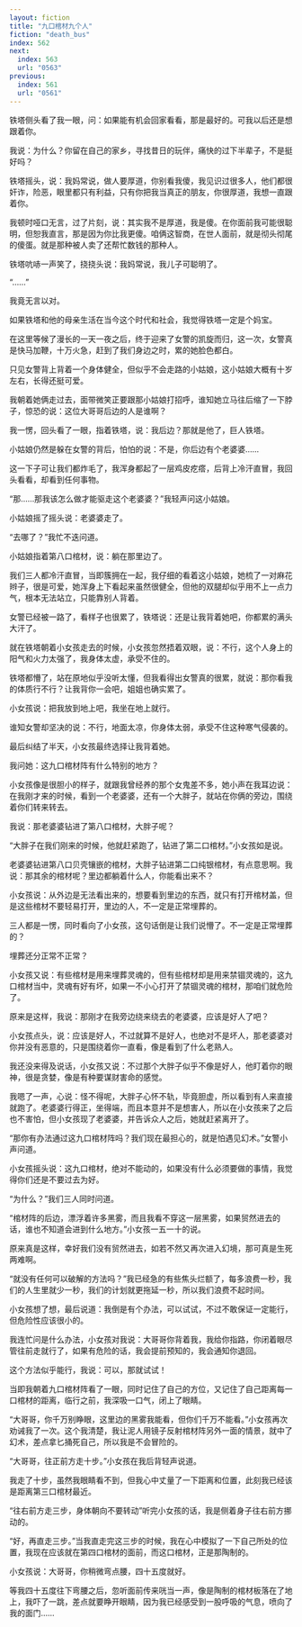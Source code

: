 ```yaml
---
layout: fiction
title: "九口棺材九个人"
fiction: "death_bus"
index: 562
next:
  index: 563
  url: "0563"
previous:
  index: 561
  url: "0561"
---
```

铁塔侧头看了我一眼，问：如果能有机会回家看看，那是最好的。可我以后还是想跟着你。

我说：为什么？你留在自己的家乡，寻找昔日的玩伴，痛快的过下半辈子，不是挺好吗？

铁塔摇头，说：我妈常说，做人要厚道，你别看我傻，我见识过很多人，他们都很奸诈，险恶，眼里都只有利益，只有你把我当真正的朋友，你很厚道，我想一直跟着你。

我顿时哑口无言，过了片刻，说：其实我不是厚道，我是傻。在你面前我可能很聪明，但恕我直言，那是因为你比我更傻。咱俩这智商，在世人面前，就是彻头彻尾的傻蛋。就是那种被人卖了还帮忙数钱的那种人。

铁塔吭哧一声笑了，挠挠头说：我妈常说，我儿子可聪明了。

“……”

我竟无言以对。

如果铁塔和他的母亲生活在当今这个时代和社会，我觉得铁塔一定是个妈宝。

在这里等候了漫长的一天一夜之后，终于迎来了女警的凯旋而归，这一次，女警真是快马加鞭，十万火急，赶到了我们身边之时，累的她脸色都白。

只见女警背上背着一个身体健全，但似乎不会走路的小姑娘，这小姑娘大概有十岁左右，长得还挺可爱。

我朝着她俩走过去，面带微笑正要跟那小姑娘打招呼，谁知她立马往后缩了一下脖子，惊恐的说：这位大哥哥后边的人是谁啊？

我一愣，回头看了一眼，指着铁塔，说：我后边？那就是他了，巨人铁塔。

小姑娘仍然是躲在女警的背后，怕怕的说：不是，你后边有个老婆婆……

这一下子可让我们都炸毛了，我浑身都起了一层鸡皮疙瘩，后背上冷汗直冒，我回头看看，却看到任何事物。

“那……那我该怎么做才能驱走这个老婆婆？”我轻声问这小姑娘。

小姑娘摇了摇头说：老婆婆走了。

“去哪了？”我忙不迭问道。

小姑娘指着第八口棺材，说：躺在那里边了。

我们三人都冷汗直冒，当即簇拥在一起，我仔细的看着这小姑娘，她梳了一对麻花辫子，很是可爱，她浑身上下看起来虽然很健全，但他的双腿却似乎用不上一点力气，根本无法站立，只能靠别人背着。

女警已经被一路了，看样子也很累了，铁塔说：还是让我背着她吧，你都累的满头大汗了。

就在铁塔朝着小女孩走去的时候，小女孩忽然捂着双眼，说：不行，这个人身上的阳气和火力太强了，我身体太虚，承受不住的。

铁塔都懵了，站在原地似乎没听太懂，但我看得出女警真的很累，就说：那你看我的体质行不行？让我背你一会吧，姐姐也确实累了。

小女孩说：把我放到地上吧，我坐在地上就行。

谁知女警却坚决的说：不行，地面太凉，你身体太弱，承受不住这种寒气侵袭的。

最后纠结了半天，小女孩最终选择让我背着她。

我问她：这九口棺材阵有什么特别的地方？

小女孩像是很胆小的样子，就跟我曾经养的那个女鬼差不多，她小声在我耳边说：在我刚才来的时候，看到一个老婆婆，还有一个大胖子，就站在你俩的旁边，围绕着你们转来转去。

我说：那老婆婆钻进了第八口棺材，大胖子呢？

“大胖子在我们刚来的时候，他就赶紧跑了，钻进了第二口棺材。”小女孩如是说。

老婆婆钻进第八口贝壳镶嵌的棺材，大胖子钻进第二口纯银棺材，有点意思啊。我说：那其余的棺材呢？里边都躺着什么人，你能看出来不？

小女孩说：从外边是无法看出来的，想要看到里边的东西，就只有打开棺材盖，但是这些棺材不要轻易打开，里边的人，不一定是正常埋葬的。

三人都是一愣，同时看向了小女孩，这句话倒是让我们说懵了。不一定是正常埋葬的？

埋葬还分正常不正常？

小女孩又说：有些棺材是用来埋葬灵魂的，但有些棺材却是用来禁锢灵魂的，这九口棺材当中，灵魂有好有坏，如果一不小心打开了禁锢灵魂的棺材，那咱们就危险了。

原来是这样，我说：那刚才在我旁边绕来绕去的老婆婆，应该是好人了吧？

小女孩点头，说：应该是好人，不过就算不是好人，也绝对不是坏人，那老婆婆对你并没有恶意的，只是围绕着你一直看，像是看到了什么老熟人。

我还没来得及说话，小女孩又说：不过那个大胖子似乎不像是好人，他盯着你的眼神，很是贪婪，像是有种要谋财害命的感觉。

我嗯了一声，心说：怪不得呢，大胖子心怀不轨，毕竟胆虚，所以看到有人来直接就跑了。老婆婆行得正，坐得端，而且本意并不是想害人，所以在小女孩来了之后也不害怕，但小女孩现了老婆婆，并告诉众人之后，她就赶紧离开了。

“那你有办法通过这九口棺材阵吗？我们现在最担心的，就是怕遇见幻术。”女警小声问道。

小女孩摇头说：这九口棺材，绝对不能动的，如果没有什么必须要做的事情，我觉得你们还是不要过去为好。

“为什么？”我们三人同时问道。

“棺材阵的后边，漂浮着许多黑雾，而且我看不穿这一层黑雾，如果贸然进去的话，谁也不知道会进到什么地方。”小女孩一五一十的说。

原来真是这样，幸好我们没有贸然进去，如若不然又再次进入幻境，那可真是生死两难啊。

“就没有任何可以破解的方法吗？”我已经急的有些焦头烂额了，每多浪费一秒，我们的人生里就少一秒，我们的计划就更拖延一秒，所以我们浪费不起时间。

小女孩想了想，最后说道：我倒是有个办法，可以试试，不过不敢保证一定能行，但危险性应该很小的。

我连忙问是什么办法，小女孩对我说：大哥哥你背着我，我给你指路，你闭着眼尽管往前走就行了，如果有危险的话，我会提前预知的，我会通知你退回。

这个方法似乎能行，我说：可以，那就试试！

当即我朝着九口棺材阵看了一眼，同时记住了自己的方位，又记住了自己距离每一口棺材的距离，临行之前，我深吸一口气，闭上了眼睛。

“大哥哥，你千万别睁眼，这里边的黑雾我能看，但你们千万不能看。”小女孩再次劝诫我了一次。这个我清楚，我让泥人用镜子反射棺材阵另外一面的情景，就中了幻术，差点拿匕捅死自己，所以我是不会冒险的。

“大哥哥，往正前方走十步。”小女孩在我后背轻声说道。

我走了十步，虽然我眼睛看不到，但我心中丈量了一下距离和位置，此刻我已经该是距离第三口棺材最近。

“往右前方走三步，身体朝向不要转动”听完小女孩的话，我是侧着身子往右前方挪动的。

“好，再直走三步。”当我直走完这三步的时候，我在心中模拟了一下自己所处的位置，我现在应该就在第四口棺材的面前，而这口棺材，正是那陶制的。

小女孩说：大哥哥，你稍微弯点腰，四十五度就好。

等我四十五度往下弯腰之后，忽听面前传来咣当一声，像是陶制的棺材板落在了地上，我吓了一跳，差点就要睁开眼睛，因为我已经感受到一股呼吸的气息，喷向了我的面门……